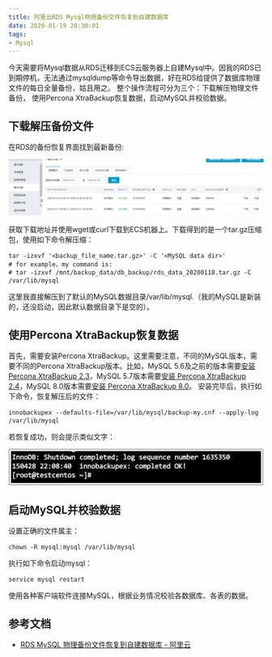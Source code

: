 ```yaml
---
title: 阿里云RDS Mysql物理备份文件恢复到自建数据库
date: 2020-01-19 20:30:01
tags:
- Mysql
---
```


今天需要将Mysql数据从RDS迁移到ECS云服务器上自建Mysql中。因我的RDS已到期停机，无法通过mysqldump等命令导出数据，好在RDS给提供了数据库物理文件的每日全量备份，姑且用之。
整个操作流程可分为三个：下载解压物理文件备份， 使用Percona XtraBackup恢复数据，启动MySQL并校验数据。

## 下载解压备份文件
在RDS的备份恢复界面找到最新备份:

![1579445856935](https://raw.githubusercontent.com/ocre/blog-pub-images/master/typora/20200119225737-71726.png)

获取下载地址并使用wget或curl下载到ECS机器上。下载得到的是一个tar.gz压缩包，使用如下命令解压缩：
```shell
tar -izxvf '<backup_file_name.tar.gz>' -C '<MySQL data dir>'
# for example，my command is:
# tar -izxvf /mnt/backup_data/db_backup/rds_data_20200118.tar.gz -C /var/lib/mysql
```
这里我直接解压到了默认的MySQL数据目录/var/lib/mysql.（我的MySQL是新装的，还没启动，因此默认数据目录下是空的）。

## 使用Percona XtraBackup恢复数据
首先，需要安装Percona XtraBackup。这里需要注意，不同的MySQL版本，需要不同的Percona XtraBackup版本。比如，MySQL 5.6及之前的版本需要[安装 Percona XtraBackup 2.3](https://www.percona.com/doc/percona-xtrabackup/2.3/installation/yum_repo.html#installing-percona-xtrabackup-using-downloaded-rpm-packages)，MySQL 5.7版本需要[安装 Percona XtraBackup 2.4](https://www.percona.com/doc/percona-xtrabackup/2.4/installation.html)，MySQL 8.0版本需要[安装 Percona XtraBackup 8.0](https://www.percona.com/doc/percona-xtrabackup/8.0/installation.html)。
安装完毕后，执行如下命令，恢复解压后的文件：
```shell
innobackupex --defaults-file=/var/lib/mysql/backup-my.cnf --apply-log /var/lib/mysql
```
若恢复成功，则会提示类似文字：

![恢复成功提示](https://raw.githubusercontent.com/ocre/blog-pub-images/master/typora/20200119232144-778390.jpeg)

## 启动MySQL并校验数据
设置正确的文件属主：
```shell
chown -R mysql:mysql /var/lib/mysql
```
执行如下命令启动mysql：
```shell
service mysql restart
```
使用各种客户端软件连接MySQL，根据业务情况校验各数据库、各表的数据。

## 参考文档
* [RDS MySQL 物理备份文件恢复到自建数据库 - 阿里云](https://help.aliyun.com/knowledge_detail/41817.html)